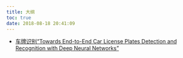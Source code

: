 ```yaml
---
title: 大纲
toc: true
date: 2018-08-18 20:41:09
---
```



- [车牌识别“Towards End-to-End Car License Plates Detection and Recognition with Deep Neural Networks”](https://blog.csdn.net/cv_family_z/article/details/78184604#comments)
